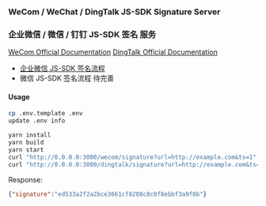 ### WeCom / WeChat / DingTalk JS-SDK Signature Server
### 企业微信 / 微信  / 钉钉 JS-SDK 签名 服务



[WeCom Official Documentation](https://work.weixin.qq.com/api/doc/90000/90136/90512)
[DingTalk Official Documentation](https://developers.dingtalk.com/document/app/read-before-development)



- [企业微信 JS-SDK 签名流程](./doc/wecom-js-sdk-signature.md)
- 微信 JS-SDK 签名流程 待完善



#### Usage

```bash
cp .env.template .env
update .env info

yarn install
yarn build
yarn start
curl "http://0.0.0.0:3000/wecom/signature?url=http://example.com&ts=1"
curl "http://0.0.0.0:3000/dingtalk/signature?url=http://example.com&ts=1"
```

Response:
```json
{"signature":"ed533a2f2a2bce3661cf8208c8c0f8ebbf3a9f8b"}
```